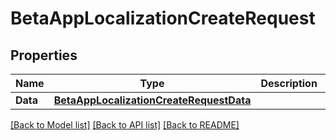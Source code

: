 # BetaAppLocalizationCreateRequest

## Properties

Name | Type | Description | Notes
------------ | ------------- | ------------- | -------------
**Data** | [**BetaAppLocalizationCreateRequestData**](BetaAppLocalizationCreateRequest_data.md) |  | 

[[Back to Model list]](../README.md#documentation-for-models) [[Back to API list]](../README.md#documentation-for-api-endpoints) [[Back to README]](../README.md)


